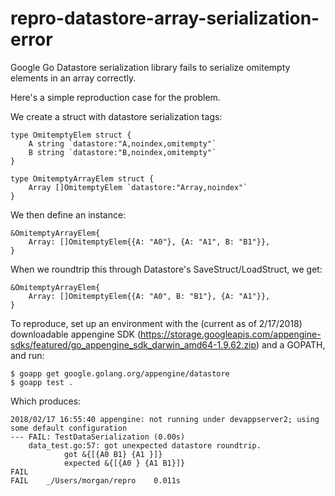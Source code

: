 # repro-datastore-array-serialization-error

Google Go Datastore serialization library fails to serialize omitempty elements in an array correctly.

Here's a simple reproduction case for the problem.

We create a struct with datastore serialization tags:

    type OmitemptyElem struct {
    	A string `datastore:"A,noindex,omitempty"`
    	B string `datastore:"B,noindex,omitempty"`
    }

    type OmitemptyArrayElem struct {
    	Array []OmitemptyElem `datastore:"Array,noindex"`
    }

We then define an instance:

    &OmitemptyArrayElem{
    	Array: []OmitemptyElem{{A: "A0"}, {A: "A1", B: "B1"}},
    }

When we roundtrip this through Datastore's SaveStruct/LoadStruct, we get:

    &OmitemptyArrayElem{
    	Array: []OmitemptyElem{{A: "A0", B: "B1"}, {A: "A1"}},
    }

To reproduce, set up an environment with the (current as of 2/17/2018) downloadable appengine SDK (https://storage.googleapis.com/appengine-sdks/featured/go_appengine_sdk_darwin_amd64-1.9.62.zip) and a GOPATH, and run:

    $ goapp get google.golang.org/appengine/datastore
    $ goapp test .

Which produces:

    2018/02/17 16:55:40 appengine: not running under devappserver2; using some default configuration
    --- FAIL: TestDataSerialization (0.00s)
    	data_test.go:57: got unexpected datastore roundtrip.
    			got &{[{A0 B1} {A1 }]}
    			expected &{[{A0 } {A1 B1}]}
    FAIL
    FAIL	_/Users/morgan/repro	0.011s
